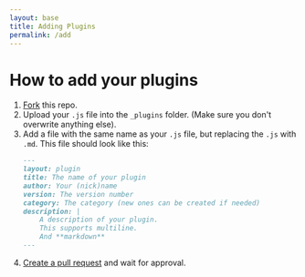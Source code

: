 ```yaml
---
layout: base
title: Adding Plugins
permalink: /add
---
```


# How to add your plugins

1. [Fork](https://github.com/chatsurfapp/plugins/fork) this repo.
2. Upload your `.js` file into the `_plugins` folder. (Make sure you don't overwrite anything else).
3. Add a file with the same name as your `.js` file, but replacing the `.js` with `.md`. This file should look like this:
   ```markdown
   ---
   layout: plugin
   title: The name of your plugin
   author: Your (nick)name
   version: The version number
   category: The category (new ones can be created if needed)
   description: |
       A description of your plugin.
       This supports multiline.
       And **markdown**
   ---
   ```
4. [Create a pull request](https://github.com/ChatSurfApp/plugins/compare) and wait for approval.
